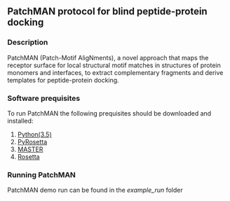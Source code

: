 ## PatchMAN protocol for blind peptide-protein docking

### Description

PatchMAN (Patch-Motif AligNments), a novel approach that maps the receptor surface for local structural motif matches in structures of protein monomers and interfaces, to extract complementary fragments and derive templates for peptide-protein docking.

### Software prequisites

To run PatchMAN the following prequisites should be downloaded and installed:

1. [Python(3.5)](https://www.python.org/downloads/source/)
2. [PyRosetta](https://www.pyrosetta.org/downloads/legacy-pyrosetta3-download)
3. [MASTER](https://grigoryanlab.org/master/)
4. [Rosetta](https://www.rosettacommons.org/software/license-and-download)

### Running PatchMAN

PatchMAN demo run can be found in the *example_run* folder
